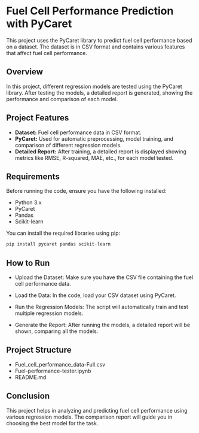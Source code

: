 

# Fuel Cell Performance Prediction with PyCaret

This project uses the PyCaret library to predict fuel cell performance based on a dataset. The dataset is in CSV format and contains various features that affect fuel cell performance.

## Overview

In this project, different regression models are tested using the PyCaret library. After testing the models, a detailed report is generated, showing the performance and comparison of each model.

## Project Features

- **Dataset:** Fuel cell performance data in CSV format.
- **PyCaret:** Used for automatic preprocessing, model training, and comparison of different regression models.
- **Detailed Report:** After training, a detailed report is displayed showing metrics like RMSE, R-squared, MAE, etc., for each model tested.

## Requirements

Before running the code, ensure you have the following installed:

- Python 3.x
- PyCaret
- Pandas
- Scikit-learn

You can install the required libraries using pip:

```bash
pip install pycaret pandas scikit-learn
```
## How to Run
- Upload the Dataset: Make sure you have the CSV file containing the fuel cell performance data.

- Load the Data: In the code, load your CSV dataset using PyCaret.

- Run the Regression Models: The script will automatically train and test multiple regression models.
- Generate the Report: After running the models, a detailed report will be shown, comparing all the models.

## Project Structure
- Fuel_cell_performance_data-Full.csv
- Fuel-performance-tester.ipynb    
- README.md                 

## Conclusion
This project helps in analyzing and predicting fuel cell performance using various regression models. The comparison report will guide you in choosing the best model for the task.


